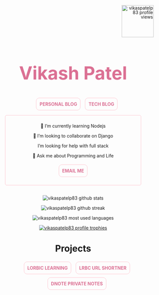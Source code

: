 <!-- <link rel="stylesheet" href="./style.css"> -->

<style>
  #name {
    color: palevioletred;
  }

  .menu {
    margin: 10px;
    /* display: inline-block; */
  }

  .menu > .menu-item > a {
    text-decoration: none;
    color: palevioletred;
    font-weight: bolder;
    text-transform: uppercase;
  }
  .menu > .menu-item {
    display: inline-block;
    margin: 5px;
    padding: 10px;
    border: 1px solid pink;
    border-radius: 10px;
  }
  .menu > .menu-item:hover {
    background-color: papayawhip;
    border-radius: 10px;
  }

  .details {
    display: block;
    width: 80%;
    margin: auto;
    border: 1px solid pink;
    border-radius: 5px;
    padding: 10px;
  }
  .details > li {
    list-style: none;
  }

</style>

  <!-- PROFILE VIEWS -->
<p align="right" style="line-height:1em"> 
<img  style="width:100px" src="https://komarev.com/ghpvc/?username=vikaspatelp83&label=Profile%20views&color=d87093&style=flat" alt="vikaspatelp83 profile views" /> </p>

<!-- NAME -->
<h1 id="name" align="center" style="font-weight:bolder; font-size:4em">Vikash Patel</h1>

<!-- BLOG LINK -->
<ul class="menu" align="center">
  <li class="menu-item">
    <a href="https://vikaspatelp83.github.io">Personal Blog</a>
  </li> 
  <li class="menu-item">
    <a href="https://villageprogrammer.blogspot.com">Tech Blog</a>
  </li>
</ul>

<!-- DETAILS -->
<ul class="details" align="center">
  <li>
    <p> 🌱 I’m currently learning Nodejs </p>
  </li>
  <li>
    <p> 👯 I’m looking to collaborate on Django </p>
  </li>  
  <li>
    <p> I’m looking for help with full stack </p>
  </li>
  <li>
    <p> 💬 Ask me about Programming and Life </p>
  </li>
  <div class="menu" align="center">
    <div class="menu-item">
      <a href="mailto:vikaspatelp83@gmail.com" alt="vikaspatelp83@gmail.com">Email Me</a>
    </div> 
  </div>
</ul>
<br>
<!-- GITHUB STATS -->
<p align="center"> <img src="https://github-readme-stats.vercel.app/api?username=vikaspatelp83&theme=dracula&show_icons=true&count_private=true" alt="vikaspatelp83 github stats" /> </p>

<!-- GITHUB STREAK -->
<p align="center"><img src="https://github-readme-streak-stats.herokuapp.com/?user=vikaspatelp83&theme=dracula" alt="vikaspatelp83 github streak" /></p>

<!-- MOST USED LANGUAGES -->
<p align="center"><img  src="https://github-readme-stats.vercel.app/api/top-langs?username=vikaspatelp83&show_icons=true&locale=en&layout=compact&theme=dracula" alt="vikaspatelp83 most used languages" /></p>

<!-- TROPHIES -->
<p align="center"> <a href="https://github.com/ryo-ma/github-profile-trophy"><img style="" src="https://github-profile-trophy.vercel.app/?username=vikaspatelp83&theme=dracula" alt="vikaspatelp83 profile trophies" /></a> </p>

<h1 align="center"> Projects</h1>

<ul class="menu" align="center"> 
  <li class="menu-item">
    <a href="https://lorbic1.herokuapp.com">Lorbic learning</a>
  </li>
  <li class="menu-item">
    <a href="https://lrbc.herokuapp.com">LRBC Url Shortner</a>
  </li>
  <li class="menu-item">
    <a href="https://dnoteapp.herokuapp.com">DNote Private Notes</a>
  </li>
</ul>
